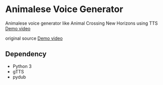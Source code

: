 # Animalese Voice Generator

Animalese voice generator like Animal Crossing New Horizons using TTS
[Demo video](https://youtu.be/9nsWFiqZAtk)

original source
[Demo video](https://youtu.be/krVWx-e6jWM)

## Dependency

- Python 3
- gTTS
- pydub
